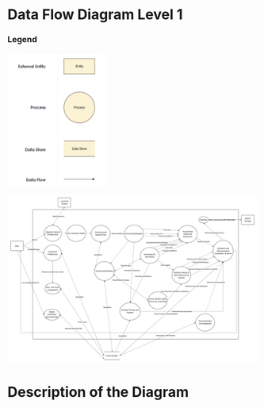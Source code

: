 # Data Flow Diagram Level 1


### Legend
<img src="screenshots/Legend.png" width="200" alt="legend">

![DFD Level 1](screenshots/DFD_level1.png)

# Description of the Diagram

